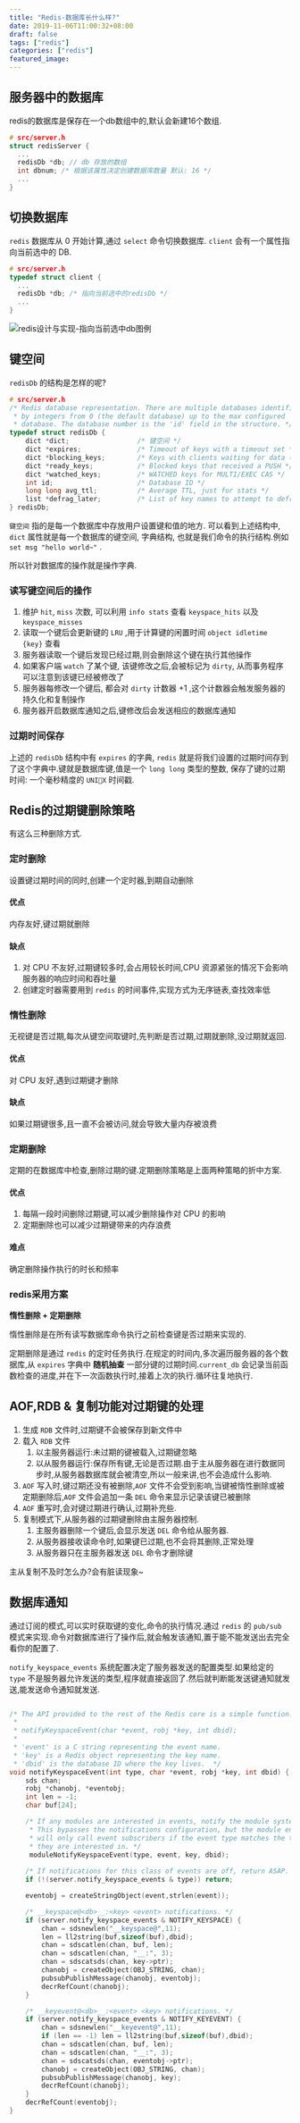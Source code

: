 ```yaml
---
title: "Redis-数据库长什么样?"
date: 2019-11-06T11:00:32+08:00
draft: false
tags: ["redis"]
categories: ["redis"]
featured_image:
---
```


<!--more-->

## 服务器中的数据库

redis的数据库是保存在一个db数组中的,默认会新建16个数组.

```c
# src/server.h
struct redisServer {
  ...
  redisDb *db; // db 存放的数组
  int dbnum; /* 根据该属性决定创建数据库数量 默认: 16 */
  ...
}
```

## 切换数据库

`redis` 数据库从 0 开始计算,通过 `select` 命令切换数据库. `client` 会有一个属性指向当前选中的 DB.

```c
# src/server.h
typedef struct client {
  ...
  redisDb *db; /* 指向当前选中的redisDb */
  ...
}
```

![redis设计与实现-指向当前选中db图例](https://raw.githubusercontent.com/xiaoheiAh/imgs/master/20191106112623.png)

## 键空间

`redisDb` 的结构是怎样的呢?

```c
# src/server.h
/* Redis database representation. There are multiple databases identified
 * by integers from 0 (the default database) up to the max configured
 * database. The database number is the 'id' field in the structure. */
typedef struct redisDb {
    dict *dict;                 /* 键空间 */
    dict *expires;              /* Timeout of keys with a timeout set */
    dict *blocking_keys;        /* Keys with clients waiting for data (BLPOP)*/
    dict *ready_keys;           /* Blocked keys that received a PUSH */
    dict *watched_keys;         /* WATCHED keys for MULTI/EXEC CAS */
    int id;                     /* Database ID */
    long long avg_ttl;          /* Average TTL, just for stats */
    list *defrag_later;         /* List of key names to attempt to defrag one by one, gradually. */
} redisDb;
```

`键空间` 指的是每一个数据库中存放用户设置键和值的地方. 可以看到上述结构中, `dict` 属性就是每一个数据库的键空间, 字典结构, 也就是我们命令的执行结构.例如 `set msg "hello world~"` .

所以针对数据库的操作就是操作字典.

### 读写键空间后的操作

1. 维护 `hit`, `miss` 次数, 可以利用 `info stats` 查看 `keyspace_hits` 以及 `keyspace_misses`
2. 读取一个键后会更新键的 `LRU` ,用于计算键的闲置时间 `object idletime {key}` 查看
3. 服务器读取一个键后发现已经过期,则会删除这个键在执行其他操作
4. 如果客户端 `watch` 了某个键, 该键修改之后,会被标记为 `dirty`, 从而事务程序可以注意到该键已经被修改了
5. 服务器每修改一个键后, 都会对 `dirty` 计数器 +1 ,这个计数器会触发服务器的持久化和复制操作
6. 服务器开启数据库通知之后,键修改后会发送相应的数据库通知

### 过期时间保存

上述的 `redisDb` 结构中有 `expires` 的字典, `redis` 就是将我们设置的过期时间存到了这个字典中.键就是数据库键,值是一个 `long long` 类型的整数, 保存了键的过期时间: 一个毫秒精度的 `UNIX` 时间戳.

## Redis的过期键删除策略

有这么三种删除方式.

### 定时删除

设置键过期时间的同时,创建一个定时器,到期自动删除

#### 优点

内存友好,键过期就删除

#### 缺点

1. 对 CPU 不友好,过期键较多时,会占用较长时间,CPU 资源紧张的情况下会影响服务器的响应时间和吞吐量
2. 创建定时器需要用到 `redis` 的时间事件,实现方式为无序链表,查找效率低

### 惰性删除

无视键是否过期,每次从键空间取键时,先判断是否过期,过期就删除,没过期就返回.

#### 优点

对 CPU 友好,遇到过期键才删除

#### 缺点

如果过期键很多,且一直不会被访问,就会导致大量内存被浪费

### 定期删除

定期的在数据库中检查,删除过期的键.定期删除策略是上面两种策略的折中方案.

#### 优点

1. 每隔一段时间删除过期键,可以减少删除操作对 CPU 的影响
2. 定期删除也可以减少过期键带来的内存浪费

#### 难点

确定删除操作执行的时长和频率

### redis采用方案

**惰性删除 + 定期删除**

惰性删除是在所有读写数据库命令执行之前检查键是否过期来实现的.

定期删除是通过 `redis` 的定时任务执行.在规定的时间内,多次遍历服务器的各个数据库,从 `expires` 字典中 **随机抽查** 一部分键的过期时间.`current_db` 会记录当前函数检查的进度,并在下一次函数执行时,接着上次的执行.循环往复地执行.

## AOF,RDB & 复制功能对过期键的处理

1. 生成 `RDB` 文件时,过期键不会被保存到新文件中
2. 载入 `RDB` 文件
   1. 以主服务器运行:未过期的键被载入,过期键忽略
   2. 以从服务器运行:保存所有键,无论是否过期.由于主从服务器在进行数据同步时,从服务器数据库就会被清空,所以一般来讲,也不会造成什么影响.
3. `AOF` 写入时,键过期还没有被删除,`AOF` 文件不会受到影响,当键被惰性删除或被定期删除后,`AOF` 文件会追加一条 `DEL` 命令来显示记录该键已被删除
4. `AOF` 重写时,会对键过期进行确认,过期补充些.
5. 复制模式下,从服务器的过期键删除由主服务器控制.
   1. 主服务器删除一个键后,会显示发送 `DEL` 命令给从服务器.
   2. 从服务器接收读命令时,如果键已过期,也不会将其删除,正常处理
   3. 从服务器只在主服务器发送 `DEL` 命令才删除键

主从复制不及时怎么办?会有脏读现象~

## 数据库通知

通过订阅的模式,可以实时获取键的变化,命令的执行情况.通过 `redis` 的 `pub/sub` 模式来实现.命令对数据库进行了操作后,就会触发该通知,置于能不能发送出去完全看你的配置了.

`notify_keyspace_events` 系统配置决定了服务器发送的配置类型.如果给定的 `type` 不是服务器允许发送的类型,程序就直接返回了.然后就判断能发送键通知就发送,能发送命令通知就发送.	

```c

/* The API provided to the rest of the Redis core is a simple function:
 *
 * notifyKeyspaceEvent(char *event, robj *key, int dbid);
 *
 * 'event' is a C string representing the event name.
 * 'key' is a Redis object representing the key name.
 * 'dbid' is the database ID where the key lives.  */
void notifyKeyspaceEvent(int type, char *event, robj *key, int dbid) {
    sds chan;
    robj *chanobj, *eventobj;
    int len = -1;
    char buf[24];

    /* If any modules are interested in events, notify the module system now. 
     * This bypasses the notifications configuration, but the module engine
     * will only call event subscribers if the event type matches the types
     * they are interested in. */
     moduleNotifyKeyspaceEvent(type, event, key, dbid);
    
    /* If notifications for this class of events are off, return ASAP. */
    if (!(server.notify_keyspace_events & type)) return;

    eventobj = createStringObject(event,strlen(event));

    /* __keyspace@<db>__:<key> <event> notifications. */
    if (server.notify_keyspace_events & NOTIFY_KEYSPACE) {
        chan = sdsnewlen("__keyspace@",11);
        len = ll2string(buf,sizeof(buf),dbid);
        chan = sdscatlen(chan, buf, len);
        chan = sdscatlen(chan, "__:", 3);
        chan = sdscatsds(chan, key->ptr);
        chanobj = createObject(OBJ_STRING, chan);
        pubsubPublishMessage(chanobj, eventobj);
        decrRefCount(chanobj);
    }

    /* __keyevent@<db>__:<event> <key> notifications. */
    if (server.notify_keyspace_events & NOTIFY_KEYEVENT) {
        chan = sdsnewlen("__keyevent@",11);
        if (len == -1) len = ll2string(buf,sizeof(buf),dbid);
        chan = sdscatlen(chan, buf, len);
        chan = sdscatlen(chan, "__:", 3);
        chan = sdscatsds(chan, eventobj->ptr);
        chanobj = createObject(OBJ_STRING, chan);
        pubsubPublishMessage(chanobj, key);
        decrRefCount(chanobj);
    }
    decrRefCount(eventobj);
}
```



